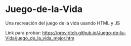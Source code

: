 # Juego-de-la-Vida
Una recreación del juego de la vida usando HTML y JS

Link para probar: 
https://proviritch.github.io/Juego-de-la-Vida/juego_de_la_vida_mejor.htm 
